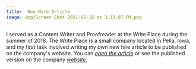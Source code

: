 ```yaml
---
title:  New Hire Article
image: img/Screen Shot 2021-02-18 at 3.13.07 PM.png
---
```


I served as a Content Writer and Proofreader at the Write Place during the summer of 2018. The Write Place is a small company located in Pella, Iowa, and my first task involved writing my own new hire article to be published on the company's website. You can *<a href="documentsfolder1/The Write Place Article.pdf" target="_blank">open the article</a>* or see the published version on the company *<a href="https://thewriteplace.biz/the-write-place-flynn/" target="_blank">website.</a>* 
